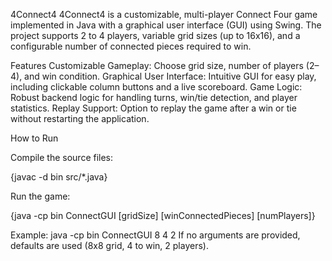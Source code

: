 4Connect4
4Connect4 is a customizable, multi-player Connect Four game implemented in Java with a graphical user interface (GUI) using Swing. The project supports 2 to 4 players, variable grid sizes (up to 16x16), and a configurable number of connected pieces required to win.

Features
Customizable Gameplay: Choose grid size, number of players (2–4), and win condition.
Graphical User Interface: Intuitive GUI for easy play, including clickable column buttons and a live scoreboard.
Game Logic: Robust backend logic for handling turns, win/tie detection, and player statistics.
Replay Support: Option to replay the game after a win or tie without restarting the application.

How to Run

Compile the source files:

  {javac -d bin src/*.java}
  
Run the game:

  {java -cp bin ConnectGUI [gridSize] [winConnectedPieces] [numPlayers]}

Example: java -cp bin ConnectGUI 8 4 2
If no arguments are provided, defaults are used (8x8 grid, 4 to win, 2 players).
